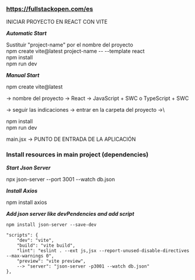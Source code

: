### https://fullstackopen.com/es

INICIAR PROYECTO EN REACT CON VITE

***Automatic Start***

Sustituir "project-name" por el nombre del proyecto\
npm create vite@latest project-name -- --template react\
npm install\
npm run dev

***Manual Start***

npm create vite@latest

-> nombre del proyecto -> React -> JavaScript + SWC o TypeScript + SWC

-> seguir las indicaciones -> entrar en la carpeta del proyecto ->\

npm install\
npm run dev

main.jsx -> PUNTO DE ENTRADA DE LA APLICACIÓN

### Install resources in main project (dependencies)
***Start Json Server***

npx json-server --port 3001 --watch db.json

***Install Axios***

npm install axios

***Add json server like devPendencies and add script***
```
npm install json-server --save-dev

"scripts": {
    "dev": "vite",
    "build": "vite build",
    "lint": "eslint . --ext js,jsx --report-unused-disable-directives --max-warnings 0",
    "preview": "vite preview",
    --> "server": "json-server -p3001 --watch db.json"
},
```
